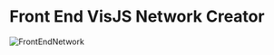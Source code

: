 # Front End VisJS Network Creator

![FrontEndNetwork](https://user-images.githubusercontent.com/2447375/103802264-e2d75000-501c-11eb-9664-7227773c75ce.gif)
